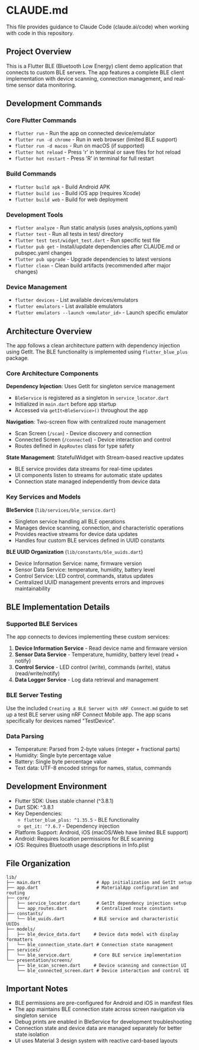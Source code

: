 # CLAUDE.md

This file provides guidance to Claude Code (claude.ai/code) when working with code in this repository.

## Project Overview

This is a Flutter BLE (Bluetooth Low Energy) client demo application that connects to custom BLE servers. The app features a complete BLE client implementation with device scanning, connection management, and real-time sensor data monitoring.

## Development Commands

### Core Flutter Commands
- `flutter run` - Run the app on connected device/emulator
- `flutter run -d chrome` - Run in web browser (limited BLE support)
- `flutter run -d macos` - Run on macOS (if supported)
- `flutter hot reload` - Press 'r' in terminal or save files for hot reload
- `flutter hot restart` - Press 'R' in terminal for full restart

### Build Commands
- `flutter build apk` - Build Android APK
- `flutter build ios` - Build iOS app (requires Xcode)
- `flutter build web` - Build for web deployment

### Development Tools
- `flutter analyze` - Run static analysis (uses analysis_options.yaml)
- `flutter test` - Run all tests in test/ directory
- `flutter test test/widget_test.dart` - Run specific test file
- `flutter pub get` - Install/update dependencies after CLAUDE.md or pubspec.yaml changes
- `flutter pub upgrade` - Upgrade dependencies to latest versions
- `flutter clean` - Clean build artifacts (recommended after major changes)

### Device Management
- `flutter devices` - List available devices/emulators
- `flutter emulators` - List available emulators
- `flutter emulators --launch <emulator_id>` - Launch specific emulator

## Architecture Overview

The app follows a clean architecture pattern with dependency injection using GetIt. The BLE functionality is implemented using `flutter_blue_plus` package.

### Core Architecture Components

**Dependency Injection**: Uses GetIt for singleton service management
- `BleService` is registered as a singleton in `service_locator.dart`
- Initialized in `main.dart` before app startup
- Accessed via `getIt<BleService>()` throughout the app

**Navigation**: Two-screen flow with centralized route management
- Scan Screen (`/scan`) - Device discovery and connection
- Connected Screen (`/connected`) - Device interaction and control
- Routes defined in `AppRoutes` class for type safety

**State Management**: StatefulWidget with Stream-based reactive updates
- BLE service provides data streams for real-time updates
- UI components listen to streams for automatic state updates
- Connection state managed independently from device data

### Key Services and Models

**BleService** (`lib/services/ble_service.dart`)
- Singleton service handling all BLE operations
- Manages device scanning, connection, and characteristic operations
- Provides reactive streams for device data updates
- Handles four custom BLE services defined in UUID constants

**BLE UUID Organization** (`lib/constants/ble_uuids.dart`)
- Device Information Service: name, firmware version
- Sensor Data Service: temperature, humidity, battery level
- Control Service: LED control, commands, status updates
- Centralized UUID management prevents errors and improves maintainability

## BLE Implementation Details

### Supported BLE Services
The app connects to devices implementing these custom services:
1. **Device Information Service** - Read device name and firmware version
2. **Sensor Data Service** - Temperature, humidity, battery level (read + notify)
3. **Control Service** - LED control (write), commands (write), status (read/write/notify)
4. **Data Logger Service** - Log data retrieval and management

### BLE Server Testing
Use the included `Creating a BLE Server with nRF Connect.md` guide to set up a test BLE server using nRF Connect Mobile app. The app scans specifically for devices named "TestDevice".

### Data Parsing
- Temperature: Parsed from 2-byte values (integer + fractional parts)
- Humidity: Single byte percentage value
- Battery: Single byte percentage value
- Text data: UTF-8 encoded strings for names, status, commands

## Development Environment

- Flutter SDK: Uses stable channel (^3.8.1)
- Dart SDK: ^3.8.1
- Key Dependencies:
  - `flutter_blue_plus: ^1.35.5` - BLE functionality
  - `get_it: ^7.6.7` - Dependency injection
- Platform Support: Android, iOS (macOS/Web have limited BLE support)
- Android: Requires location permissions for BLE scanning
- iOS: Requires Bluetooth usage descriptions in Info.plist

## File Organization

```
lib/
├── main.dart                     # App initialization and GetIt setup
├── app.dart                      # MaterialApp configuration and routing
├── core/
│   ├── service_locator.dart      # GetIt dependency injection setup
│   └── app_routes.dart           # Centralized route constants
├── constants/
│   └── ble_uuids.dart           # BLE service and characteristic UUIDs
├── models/
│   ├── ble_device_data.dart     # Device data model with display formatters
│   └── ble_connection_state.dart # Connection state management
├── services/
│   └── ble_service.dart         # Core BLE service implementation
└── presentation/screens/
    ├── ble_scan_screen.dart     # Device scanning and connection UI
    └── ble_connected_screen.dart # Device interaction and control UI
```

## Important Notes

- BLE permissions are pre-configured for Android and iOS in manifest files
- The app maintains BLE connection state across screen navigation via singleton service
- Debug prints are enabled in BleService for development troubleshooting
- Connection state and device data are managed separately for better state isolation
- UI uses Material 3 design system with reactive card-based layouts